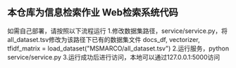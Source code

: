 ## 本仓库为信息检索作业 Web检索系统代码

如需自己部署，请按照以下流程运行
1.修改数据集路径，service/service.py，将all_dataset.tsv修改为该路径下已有的数据集文件
docs_df, vectorizer, tfidf_matrix = load_dataset("MSMARCO/all_dataset.tsv")
2.运行服务，python service/service.py
3.运行成功后进行访问，本地可以通过127.0.0.1:5000访问
